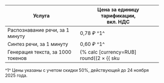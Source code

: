 | Услуга | Цена за единицу тарификации, <br>вкл. НДС |
| --- | --- |
| Распознавание речи, за 1 минуту | 0,78 ₽ ^1^ |
| Синтез речи, за 1 минуту | 0,60 ₽ ^1^ |
| Генерация текста, за 1000 токенов | {% calc [currency=RUB] round((2 × {{ sku|RUB|foundation_models.text_generation.v1|number }}) × 100) / 100 %} ^1^ |

^1^ Цены указаны с учетом скидки 50%, действующей до 24 ноября 2025 года.